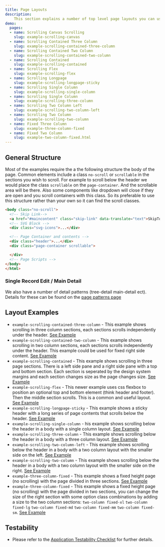 ```yaml
---
title: Page Layouts
description:
    This section explains a number of top level page layouts you can use to construct a page in your application. Each example in the usage examples is explained in brief below.
demo:
  pages:
  - name: Scrolling Canvas Scrolling
    slug: example-scrolling-canvas
  - name: Scrolling Contained Three Column
    slug: example-scrolling-contained-three-column
  - name: Scrolling Contained Two Column
    slug: example-scrolling-contained-two-column
  - name: Scrolling Contained
    slug: example-scrolling-contained
  - name: Scrolling Flex
    slug: example-scrolling-flex
  - name: Scrolling Longpage
    slug: example-scrolling-longpage-sticky
  - name: Scrolling Single Column
    slug: example-scrolling-single-column
  - name: Scrolling Single Column
    slug: example-scrolling-three-column
  - name: Scrolling Two Column Left
    slug: example-scrolling-two-column-left
  - name: Scrolling Two Column
    slug: example-scrolling-two-column
  - name: Fixed Three Column
    slug: example-three-column-fixed
  - name: Fixed Two Column
    slug: example-two-column-fixed.html
---
```


## General Structure

Most of the examples require the a the following structure the body of the page. Common elements include a class `no-scroll` or `scrollable` in the sections you wish to scroll. For example to scroll below the header we would place the class `scrollable` on the `page-container`. And the scrollable area will be there. Also some components like dropdown will close if they are open and you scroll containers with this class. So its preferable to use this structure rather than your own so it can find the scroll classes.

```html
<body class="no-scroll">
  <!-- Skip Link-->
  <a href="#maincontent" class="skip-link" data-translate="text">SkipToMain</a>
  <!-- SVG Block -->
  <div class="svg-icons">...</div>

  <!-- Page Container and contents -->
  <div class="header">...</div>
  <div class="page-container scrollable">

  </div>
  <!-- Page Scripts -->
</body>
</html>
```

### Single Record Edit / Main Detail

We also have a number of detail patterns (tree-detail main-detail ect). Details for these can be found on the [page patterns page]( ./page-patterns)

## Layout Examples

- `example-scrolling-contained-three-column` - This example shows scrolling in three column sections, each sections scrolls independently under the header. [See Example](./demo/components/page-layouts/example-scrolling-contained-three-column)
- `example-scrolling-contained-two-column` - This example shows scrolling in two column sections, each sections scrolls independently under the header. This example could be used for fixed right side content. [See Example](./demo/components/page-layouts/example-scrolling-contained-two-column)
- `example-scrolling-contained` - This example shows scrolling in three page sections. There is a left side pane and a right side pane with a top and bottom section. Each section is seperated by the design system margins and each section changes size as the page changes size.  [See Example](./demo/components/page-layouts/example-scrolling-contained)
- `example-scrolling-flex` - This newer example uses css flexbox to position an optional top and bottom element (think header and footer). Then the middle section scrolls. This is a common and useful layout. [See Example](./demo/components/page-layouts/example-scrolling-flex)
- `example-scrolling-longpage-sticky` - This example shows a sticky header with a long series of page contents that scrolls below the header. [See Example](./demo/components/page-layouts/example-scrolling-longpage-sticky)
- `example-scrolling-single-column` - his example shows scrolling below the header in a body with a single column layout. [See Example](./demo/components/page-layouts/example-scrolling-single-column)
- `example-scrolling-three-column` - This example shows scrolling below the header in a body with a three column layout. [See Example](./demo/components/page-layouts/example-scrolling-single-column)
- `example-scrolling-two-column-left` - This example shows scrolling below the header in a body with a two column layout with the smaller side on the left. [See Example](./demo/components/page-layouts/example-scrolling-two-column-left)
- `example-scrolling-two-column` - This example shows scrolling below the header in a body with a two column layout with the smaller side on the right. [See Example](./demo/components/page-layouts/example-scrolling-two-column)
- `example-three-column-fixed` - This example shows a fixed height page (no scrolling) with the page divided in three sections. [See Example](./demo/components/page-layouts/example-three-column-fixed)
- `example-three-column-fixed` - This example shows a fixed height page (no scrolling) with the page divided in two sections, you can change the size of the right section with some option class combinations by adding a size to the two column sections: `two-column fixed-xl` `two-column fixed-lg` `two-column fixed-md` `two-column fixed-mm` `two-column fixed-sm`. [See Example](./demo/components/page-layouts/example-two-column-fixed)

## Testability

- Please refer to the [Application Testability Checklist](/resources/application-testability-checklist) for further details.
